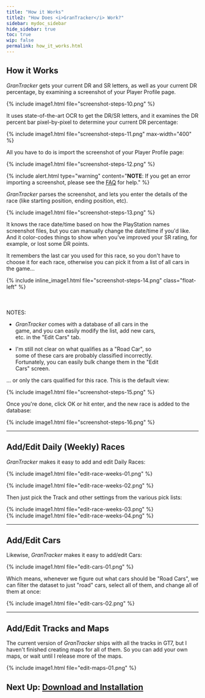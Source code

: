 ```yaml
---
title: "How it Works"
title2: "How Does <i>GranTracker</i> Work?"
sidebar: mydoc_sidebar
hide_sidebar: true
toc: true
wip: false
permalink: how_it_works.html
---
```


## How it Works

*GranTracker* gets your current DR and SR letters, as well as your current DR percentage, by examining a screenshot of your Player Profile page.

{% include image1.html file="screenshot-steps-10.png" %}

It uses state-of-the-art OCR to get the DR/SR letters, and it examines the DR percent bar pixel-by-pixel to determine your current DR percentage:

{% include image1.html file="screenshot-steps-11.png" max-width="400" %}

All you have to do is import the screenshot of your Player Profile page:

{% include image1.html file="screenshot-steps-12.png" %}

{% include alert.html type="warning" content="**NOTE**: If you get an error importing a screenshot, please see the [FAQ](faq.html) for help." %}

*GranTracker* parses the screenshot, and lets you enter the details of the race (like starting position, ending position, etc).

{% include image1.html file="screenshot-steps-13.png" %}

 It knows the race date/time based on how the PlayStation names screenshot files, but you can manually change the date/time if you'd like. And it color-codes things to show when you've improved your SR rating, for example, or lost some DR points.

It remembers the last car you used for this race, so you don't have to choose it for each race, otherwise you can pick it from a list of all cars in the game...

{% include inline_image1.html file="screenshot-steps-14.png" class="float-left" %}
<div class="my_group-clear-after" style="margin-top: 50px; margin-right: 100px; font-size: 14px;" markdown="1">
NOTES:

* *GranTracker* comes with a database of all cars in the game, and you can easily modify the list, add new cars, etc. in the "Edit Cars" tab.

* I'm still not clear on what qualifies as a "Road Car", so some of these cars are probably classified incorrectly. Fortunately, you can easily bulk change them in the "Edit Cars" screen.
</div>

<p>... or only the cars qualified for this race. This is the default view:</p>

{% include image1.html file="screenshot-steps-15.png" %}

Once you're done, click OK or hit enter, and the new race is added to the database:

{% include image1.html file="screenshot-steps-16.png" %}

<hr class="shaded1"/>

## Add/Edit Daily (Weekly) Races

*GranTracker* makes it easy to add and edit Daily Races:

{% include image1.html file="edit-race-weeks-01.png" %}

{% include image1.html file="edit-race-weeks-02.png" %}

Then just pick the Track and other settings from the various pick lists:

<div class="row">
  <div class="col-md-6">{% include image1.html file="edit-race-weeks-03.png" %}</div>
  <div class="col-md-6">{% include image1.html file="edit-race-weeks-04.png" %}</div>
</div>

<hr class="shaded1"/>

## Add/Edit Cars

Likewise, *GranTracker* makes it easy to add/edit Cars:

{% include image1.html file="edit-cars-01.png" %}

Which means, whenever we figure out what cars should be "Road Cars", we can filter the dataset to just "road" cars, select all of them, and change all of them at once:

{% include image1.html file="edit-cars-02.png" %}

<hr class="shaded1"/>

## Add/Edit Tracks and Maps

The current version of *GranTracker* ships with all the tracks in GT7, but I haven't finished creating maps for all of them. So you can add your own maps, or wait until I release more of the maps.

{% include image1.html file="edit-maps-01.png" %}

## Next Up: [Download and Installation <i class="fa fa-arrow-right" aria-hidden="true"></i>](installation.html)